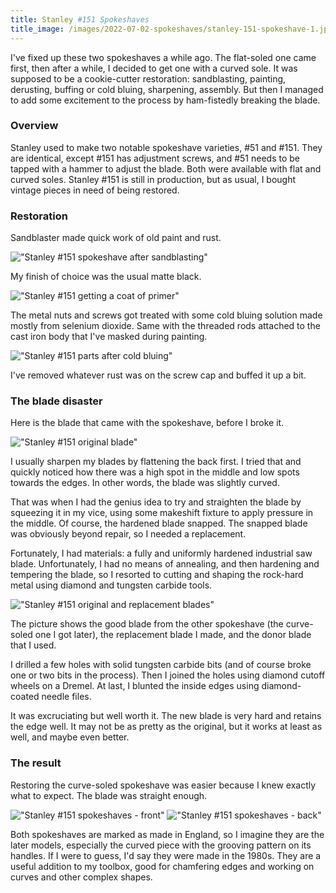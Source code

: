 ```yaml
---
title: Stanley #151 Spokeshaves
title_image: /images/2022-07-02-spokeshaves/stanley-151-spokeshave-1.jpg
---
```


I've fixed up these two spokeshaves a while ago. The flat-soled one came first, then after a while, I decided to get one with a curved sole. It was supposed to be a cookie-cutter restoration: sandblasting, painting, derusting, buffing or cold bluing, sharpening, assembly. But then I managed to add some excitement to the process by ham-fistedly breaking the blade.

<!--more-->

### Overview

Stanley used to make two notable spokeshave varieties, #51 and #151. They are identical, except #151 has adjustment screws, and #51 needs to be tapped with a hammer to adjust the blade. Both were available with flat and curved soles. Stanley #151 is still in production, but as usual, I bought vintage pieces in need of being restored.

### Restoration

Sandblaster made quick work of old paint and rust.

!["Stanley #151 spokeshave after sandblasting"](/images/2022-07-02-spokeshaves/sandblasted.jpg)

My finish of choice was the usual matte black.

!["Stanley #151 getting a coat of primer"](/images/2022-07-02-spokeshaves/painting.jpg)

The metal nuts and screws got treated with some cold bluing solution made mostly from selenium dioxide. Same with the threaded rods attached to the cast iron body that I've masked during painting.

!["Stanley #151 parts after cold bluing"](/images/2022-07-02-spokeshaves/cold-bluing.jpg)

I've removed whatever rust was on the screw cap and buffed it up a bit.

### The blade disaster

Here is the blade that came with the spokeshave, before I broke it.

!["Stanley #151 original blade"](/images/2022-07-02-spokeshaves/original-blade.jpg)

I usually sharpen my blades by flattening the back first. I tried that and quickly noticed how there was a high spot in the middle and low spots towards the edges. In other words, the blade was slightly curved.

That was when I had the genius idea to try and straighten the blade by squeezing it in my vice, using some makeshift fixture to apply pressure in the middle. Of course, the hardened blade snapped. The snapped blade was obviously beyond repair, so I needed a replacement.

Fortunately, I had materials: a fully and uniformly hardened industrial saw blade. Unfortunately, I had no means of annealing, and then hardening and tempering the blade, so I resorted to cutting and shaping the rock-hard metal using diamond and tungsten carbide tools.

!["Stanley #151 original and replacement blades"](/images/2022-07-02-spokeshaves/spokeshave-blades.jpg)

The picture shows the good blade from the other spokeshave (the curve-soled one I got later), the replacement blade I made, and the donor blade that I used.

I drilled a few holes with solid tungsten carbide bits (and of course broke one or two bits in the process). Then I joined the holes using diamond cutoff wheels on a Dremel. At last, I blunted the inside edges using diamond-coated needle files.

It was excruciating but well worth it. The new blade is very hard and retains the edge well. It may not be as pretty as the original, but it works at least as well, and maybe even better.

### The result

Restoring the curve-soled spokeshave was easier because I knew exactly what to expect. The blade was straight enough.

!["Stanley #151 spokeshaves - front"](/images/2022-07-02-spokeshaves/stanley-151-spokeshave-1.jpg)
!["Stanley #151 spokeshaves - back"](/images/2022-07-02-spokeshaves/stanley-151-spokeshave-2.jpg)

Both spokeshaves are marked as made in England, so I imagine they are the later models, especially the curved piece with the grooving pattern on its handles. If I were to guess, I'd say they were made in the 1980s. They are a useful addition to my toolbox, good for chamfering edges and working on curves and other complex shapes.

